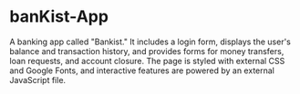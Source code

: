 # banKist-App
A banking app called "Bankist." It includes a login form, displays the user's balance and transaction history, and provides forms for money transfers, loan requests, and account closure. The page is styled with external CSS and Google Fonts, and interactive features are powered by an external JavaScript file.
